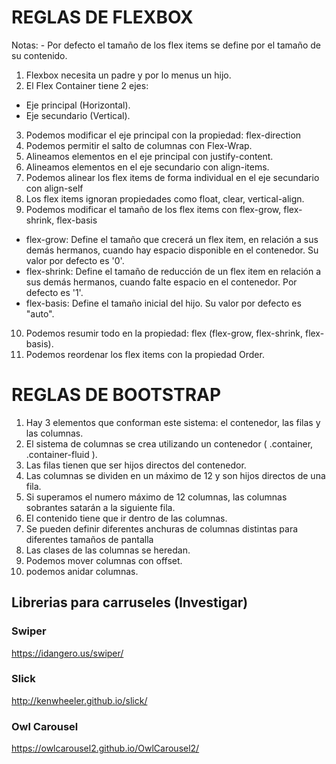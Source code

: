 # REGLAS DE FLEXBOX

Notas: - Por defecto el tamaño de los flex items se define por el tamaño de su contenido.

1. Flexbox necesita un padre y por lo menus un hijo.
2. El Flex Container tiene 2 ejes:
  - Eje principal (Horizontal).
  - Eje secundario (Vertical).
3. Podemos modificar el eje principal con la propiedad: flex-direction
4. Podemos permitir el salto de columnas con Flex-Wrap.
5. Alineamos elementos en el eje principal con justify-content.
6. Alineamos elementos en el eje secundario con align-items.
7. Podemos alinear los flex items de forma individual en el eje secundario con align-self
8. Los flex items ignoran propiedades como float, clear, vertical-align.
9. Podemos modificar el tamaño de los flex items con flex-grow, flex-shrink, flex-basis
  - flex-grow: Define el tamaño que crecerá un flex item, en relación a sus demás hermanos, cuando hay espacio disponible en el contenedor.
  Su valor por defecto es '0'.
  - flex-shrink: Define el tamaño de reducción de un flex item en relación a sus demás hermanos, cuando falte espacio en el contenedor.
  Por defecto es '1'.
  - flex-basis: Define el tamaño inicial del hijo.
  Su valor por defecto es "auto".
10. Podemos resumir todo en la propiedad: flex (flex-grow, flex-shrink, flex-basis).
11. Podemos reordenar los flex items con la propiedad Order.

# REGLAS DE BOOTSTRAP

1. Hay 3 elementos que conforman este sistema: el contenedor, las filas y las columnas.
2. El sistema de columnas se crea utilizando un contenedor ( .container, .container-fluid ).
3. Las filas tienen que ser hijos directos del contenedor.
4. Las columnas se dividen en un máximo de 12 y son hijos directos de una fila.
5. Si superamos el numero máximo de 12 columnas, las columnas sobrantes satarán a la siguiente fila.
6. El contenido tiene que ir dentro de las columnas.
7. Se pueden definir diferentes anchuras de columnas distintas para diferentes tamaños de pantalla
8. Las clases de las columnas se heredan.
9. Podemos mover columnas con offset.
10. podemos anidar columnas.


## Librerias para carruseles **(Investigar)**

### Swiper

https://idangero.us/swiper/

### Slick 

http://kenwheeler.github.io/slick/

### Owl Carousel

https://owlcarousel2.github.io/OwlCarousel2/

